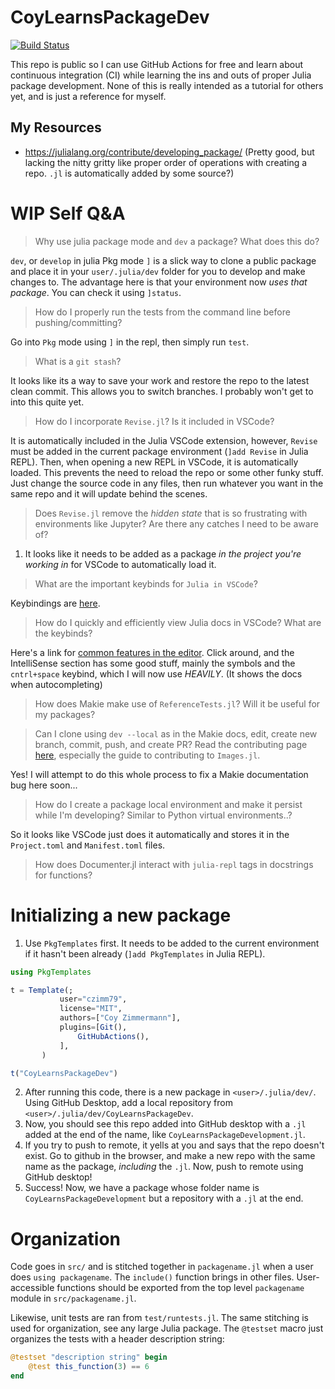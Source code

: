# CoyLearnsPackageDev

[![Build Status](https://github.com/czimm79/CoyLearnsPackageDev.jl/actions/workflows/CI.yml/badge.svg?branch=master)](https://github.com/czimm79/CoyLearnsPackageDev.jl/actions/workflows/CI.yml?query=branch%3Amaster)

This repo is public so I can use GitHub Actions for free and learn about continuous integration (CI) while learning the ins and outs of proper Julia package development. None of this is really intended as a tutorial for others yet, and is just a reference for myself.

## My Resources
* https://julialang.org/contribute/developing_package/ (Pretty good, but lacking the nitty gritty like proper order of operations with creating a repo. `.jl` is automatically added by some source?)

# WIP Self Q&A
> Why use julia package mode and `dev` a package? What does this do?

`dev`, or `develop` in julia Pkg mode `]` is a slick way to clone a public package and place it in your `user/.julia/dev` folder for you to develop and make changes to. The advantage here is that your environment now *uses that package*. You can check it using `]status`.

> How do I properly run the tests from the command line before pushing/committing?

Go into `Pkg` mode using `]` in the repl, then simply run `test`.

> What is a `git stash`?

It looks like its a way to save your work and restore the repo to the latest clean commit. This allows you to switch branches. I probably won't get to into this quite yet.

> How do I incorporate `Revise.jl`? Is it included in VSCode?

It is automatically included in the Julia VSCode extension, however, `Revise` must be added in the current package environment (`]add Revise` in Julia REPL). Then, when opening a new REPL in VSCode, it is automatically loaded. This prevents the need to reload the repo or some other funky stuff. Just change the source code in any files, then run whatever you want in the same repo and it will update behind the scenes.

> Does `Revise.jl` remove the *hidden state* that is so frustrating with environments like Jupyter? Are there any catches I need to be aware of?

1. It looks like it needs to be added as a package *in the project you're working in* for VSCode to automatically load it.

> What are the important keybinds for `Julia in VSCode`?

Keybindings are [here](https://www.julia-vscode.org/docs/stable/userguide/keybindings/).

> How do I quickly and efficiently view Julia docs in VSCode? What are the keybinds?

Here's a link for [common features in the editor](https://code.visualstudio.com/Docs/editor/editingevolved). Click around, and the IntelliSense section has some good stuff, mainly the symbols and the `cntrl+space` keybind, which I will now use *HEAVILY*. (It shows the docs when autocompleting)

> How does Makie make use of `ReferenceTests.jl`? Will it be useful for my packages?

> Can I clone using `dev --local` as in the Makie docs, edit, create new branch, commit, push, and create PR? Read the contributing page [here](https://julialang.org/contribute/opportunities/), especially the guide to contributing to `Images.jl`.

Yes! I will attempt to do this whole process to fix a Makie documentation bug here soon...

> How do I create a package local environment and make it persist while I'm developing? Similar to Python virtual environments..?

So it looks like VSCode just does it automatically and stores it in the `Project.toml` and `Manifest.toml` files.

> How does Documenter.jl interact with `julia-repl` tags in docstrings for functions?


# Initializing a new package
1. Use `PkgTemplates` first. It needs to be added to the current environment if it hasn't been already (`]add PkgTemplates` in Julia REPL). 

```julia
using PkgTemplates

t = Template(;
           user="czimm79",
           license="MIT",
           authors=["Coy Zimmermann"],
           plugins=[Git(),
               GitHubActions(),
           ],
       )

t("CoyLearnsPackageDev")
```
2. After running this code, there is a new package in `<user>/.julia/dev/`. Using GitHub Desktop, add a local repository from `<user>/.julia/dev/CoyLearnsPackageDev`.
3. Now, you should see this repo added into GitHub desktop with a `.jl` added at the end of the name, like `CoyLearnsPackageDevelopment.jl`.
4. If you try to push to remote, it yells at you and says that the repo doesn't exist. Go to github in the browser, and make a new repo with the same name as the package, *including* the `.jl`. Now, push to remote using GitHub desktop!
5. Success! Now, we have a package whose folder name is `CoyLearnsPackageDevelopment` but a repository with a `.jl` at the end.

# Organization 
Code goes in `src/` and is stitched together in `packagename.jl` when a user does `using packagename`. The `include()` function brings in other files. User-accessible functions should be exported from the top level `packagename` module in `src/packagename.jl`.

Likewise, unit tests are ran from `test/runtests.jl`. The same stitching is used for organization, see any large Julia package. The `@testset` macro just organizes the tests with a header description string:
```julia 
@testset "description string" begin 
    @test this_function(3) == 6
end
```